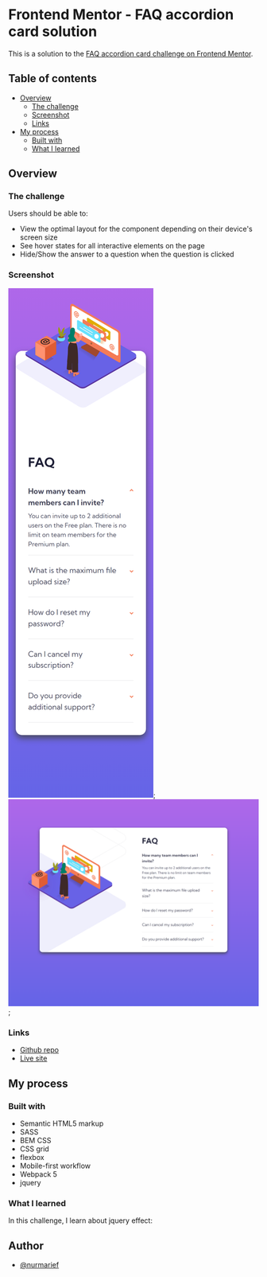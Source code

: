 # Frontend Mentor - FAQ accordion card solution

This is a solution to the [FAQ accordion card challenge on Frontend Mentor](https://www.frontendmentor.io/challenges/faq-accordion-card-XlyjD0Oam).

## Table of contents

- [Overview](#overview)
  - [The challenge](#the-challenge)
  - [Screenshot](#screenshot)
  - [Links](#links)
- [My process](#my-process)
  - [Built with](#built-with)
  - [What I learned](#what-i-learned)

## Overview

### The challenge

Users should be able to:

- View the optimal layout for the component depending on their device's screen size
- See hover states for all interactive elements on the page
- Hide/Show the answer to a question when the question is clicked

### Screenshot

![Mobile preview](./result/mobile-preview.png);
![Desktop preview](./result/desktop-preview.png);

### Links

- [Github repo](https://github.com/nurmarief/fementor_faq-accordion-card/)
- [Live site](https://nurmarief.github.io/fementor_faq-accordion-card/)

## My process

### Built with

- Semantic HTML5 markup
- SASS
- BEM CSS
- CSS grid
- flexbox
- Mobile-first workflow
- Webpack 5
- jquery

### What I learned

In this challenge, I learn about jquery effect:

## Author

- [@nurmarief](https://www.frontendmentor.io/profile/nurmarief)
